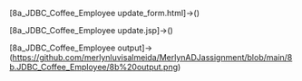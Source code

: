 [8a_JDBC_Coffee_Employee update_form.html]->()


[8a_JDBC_Coffee_Employee update.jsp]->()


[8a_JDBC_Coffee_Employee output]->(https://github.com/merlynluvisalmeida/MerlynADJassignment/blob/main/8b.JDBC_Coffee_Employee/8b%20output.png)
